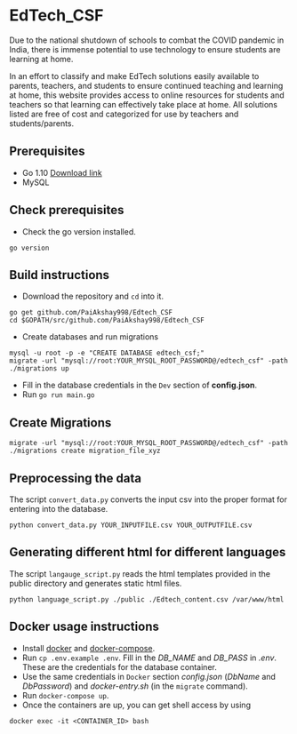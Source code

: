 # EdTech_CSF

Due to the national shutdown of schools to combat the COVID pandemic in India, there is immense potential to use technology to ensure students are learning at home.

In an effort to classify and make EdTech solutions easily available to parents, teachers, and students to ensure continued teaching and learning at home, this website provides access to online resources for students and teachers so that learning can effectively take place at home. All solutions listed are free of cost and categorized for use by teachers and students/parents.

## Prerequisites
- Go 1.10 [Download link](https://golang.org/dl/#go1.10)
- MySQL

## Check prerequisites
- Check the go version installed.
```
go version
```
## Build instructions

- Download the repository and `cd` into it.
```
go get github.com/PaiAkshay998/Edtech_CSF
cd $GOPATH/src/github.com/PaiAkshay998/Edtech_CSF
```
- Create databases and run migrations
```
mysql -u root -p -e "CREATE DATABASE edtech_csf;"
migrate -url "mysql://root:YOUR_MYSQL_ROOT_PASSWORD@/edtech_csf" -path ./migrations up
```

- Fill in the database credentials in the `Dev` section of **config.json**.
- Run `go run main.go`

## Create Migrations
```
migrate -url "mysql://root:YOUR_MYSQL_ROOT_PASSWORD@/edtech_csf" -path ./migrations create migration_file_xyz
```
## Preprocessing the data
The script ```convert_data.py``` converts the input csv into the proper format for entering into the database.
```
python convert_data.py YOUR_INPUTFILE.csv YOUR_OUTPUTFILE.csv
```

## Generating different html for different languages
The script ```langauge_script.py``` reads the html templates provided in the public directory and generates static html files.

```
python language_script.py ./public ./Edtech_content.csv /var/www/html
```


## Docker usage instructions
- Install [docker](https://docs.docker.com/engine/installation) and [docker-compose](https://docs.docker.com/compose/install).
- Run `cp .env.example .env`. Fill in the *DB_NAME* and *DB_PASS* in *.env*. These are the credentials for the database container.
- Use the same credentials in `Docker` section *config.json* (*DbName* and *DbPassword*) and *docker-entry.sh* (in the `migrate` command).
- Run `docker-compose up`.
- Once the containers are up, you can get shell access by using
```
docker exec -it <CONTAINER_ID> bash
```
